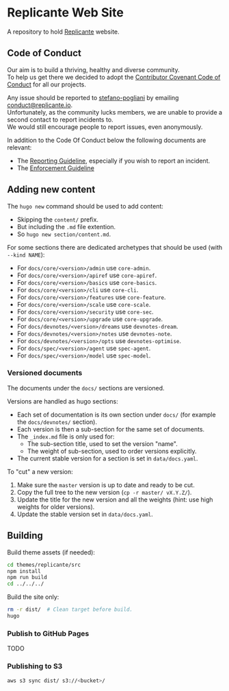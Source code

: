 # Replicante Web Site
A repository to hold [Replicante](https://replicante.io/) website.


## Code of Conduct
Our aim is to build a thriving, healthy and diverse community.  
To help us get there we decided to adopt the [Contributor Covenant Code of Conduct](https://www.contributor-covenant.org/)
for all our projects.

Any issue should be reported to [stefano-pogliani](https://github.com/stefano-pogliani)
by emailing [conduct@replicante.io](mailto:conduct@replicante.io).  
Unfortunately, as the community lucks members, we are unable to provide a second contact to report incidents to.  
We would still encourage people to report issues, even anonymously.

In addition to the Code Of Conduct below the following documents are relevant:

  * The [Reporting Guideline](https://www.replicante.io/conduct/reporting), especially if you wish to report an incident.
  * The [Enforcement Guideline](https://www.replicante.io/conduct/enforcing)


## Adding new content
The `hugo new` command should be used to add content:

  * Skipping the `content/` prefix.
  * But including the `.md` file extention.
  * So `hugo new section/content.md`.

For some sections there are dedicated archetypes that should be used (with `--kind NAME`):

  * For `docs/core/<version>/admin` use `core-admin`.
  * For `docs/core/<version>/apiref` use `core-apiref`.
  * For `docs/core/<version>/basics` use `core-basics`.
  * For `docs/core/<version>/cli` use `core-cli`.
  * For `docs/core/<version>/features` use `core-feature`.
  * For `docs/core/<version>/scale` use `core-scale`.
  * For `docs/core/<version>/security` use `core-sec`.
  * For `docs/core/<version>/upgrade` use `core-upgrade`.
  * For `docs/devnotes/<version>/dreams` use `devnotes-dream`.
  * For `docs/devnotes/<version>/notes` use `devnotes-note`.
  * For `docs/devnotes/<version>/opts` use `devnotes-optimise`.
  * For `docs/spec/<version>/agent` use `spec-agent`.
  * For `docs/spec/<version>/model` use `spec-model`.

### Versioned documents
The documents under the `docs/` sections are versioned.

Versions are handled as hugo sections:

  * Each set of documentation is its own section under `docs/` (for example the `docs/devnotes/` section).
  * Each version is then a sub-section for the same set of documents.
  * The `_index.md` file is only used for:
    * The sub-section title, used to set the version "name".
    * The weight of sub-section, used to order versions explicitly.
  * The current stable version for a section is set in `data/docs.yaml`.

To "cut" a new version:

  1. Make sure the `master` version is up to date and ready to be cut.
  2. Copy the full tree to the new version (`cp -r master/ vX.Y.Z/`).
  3. Update the title for the new version and all the weights (hint: use high weights for older versions).
  4. Update the stable version set in `data/docs.yaml`.


## Building
Build theme assets (if needed):
```bash
cd themes/replicante/src
npm install
npm run build
cd ../../../
```

Build the site only:
```bash
rm -r dist/  # Clean target before build.
hugo
```

### Publish to GitHub Pages
TODO

### Publishing to S3
```bash
aws s3 sync dist/ s3://<bucket>/
```
